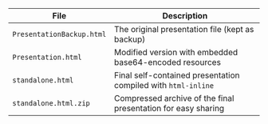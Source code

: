| File | Description |
|------|-------------|
| `PresentationBackup.html` | The original presentation file (kept as backup) |
| `Presentation.html` | Modified version with embedded base64-encoded resources |
| `standalone.html` | Final self-contained presentation compiled with `html-inline` |
| `standalone.html.zip` | Compressed archive of the final presentation for easy sharing |
